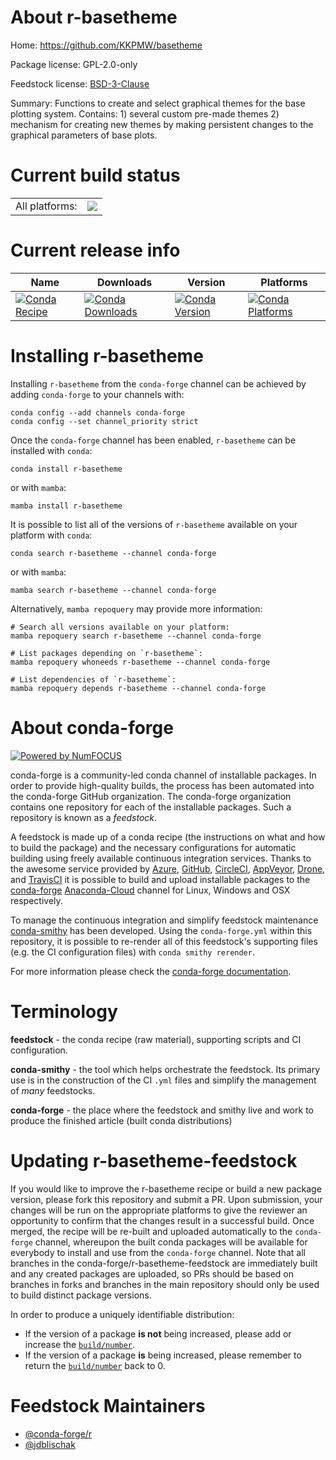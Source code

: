 About r-basetheme
=================

Home: https://github.com/KKPMW/basetheme

Package license: GPL-2.0-only

Feedstock license: [BSD-3-Clause](https://github.com/conda-forge/r-basetheme-feedstock/blob/main/LICENSE.txt)

Summary: Functions to create and select graphical themes for the base plotting system. Contains: 1) several custom pre-made themes 2) mechanism for creating new themes by making persistent changes to the graphical parameters of base plots.

Current build status
====================


<table><tr><td>All platforms:</td>
    <td>
      <a href="https://dev.azure.com/conda-forge/feedstock-builds/_build/latest?definitionId=16831&branchName=main">
        <img src="https://dev.azure.com/conda-forge/feedstock-builds/_apis/build/status/r-basetheme-feedstock?branchName=main">
      </a>
    </td>
  </tr>
</table>

Current release info
====================

| Name | Downloads | Version | Platforms |
| --- | --- | --- | --- |
| [![Conda Recipe](https://img.shields.io/badge/recipe-r--basetheme-green.svg)](https://anaconda.org/conda-forge/r-basetheme) | [![Conda Downloads](https://img.shields.io/conda/dn/conda-forge/r-basetheme.svg)](https://anaconda.org/conda-forge/r-basetheme) | [![Conda Version](https://img.shields.io/conda/vn/conda-forge/r-basetheme.svg)](https://anaconda.org/conda-forge/r-basetheme) | [![Conda Platforms](https://img.shields.io/conda/pn/conda-forge/r-basetheme.svg)](https://anaconda.org/conda-forge/r-basetheme) |

Installing r-basetheme
======================

Installing `r-basetheme` from the `conda-forge` channel can be achieved by adding `conda-forge` to your channels with:

```
conda config --add channels conda-forge
conda config --set channel_priority strict
```

Once the `conda-forge` channel has been enabled, `r-basetheme` can be installed with `conda`:

```
conda install r-basetheme
```

or with `mamba`:

```
mamba install r-basetheme
```

It is possible to list all of the versions of `r-basetheme` available on your platform with `conda`:

```
conda search r-basetheme --channel conda-forge
```

or with `mamba`:

```
mamba search r-basetheme --channel conda-forge
```

Alternatively, `mamba repoquery` may provide more information:

```
# Search all versions available on your platform:
mamba repoquery search r-basetheme --channel conda-forge

# List packages depending on `r-basetheme`:
mamba repoquery whoneeds r-basetheme --channel conda-forge

# List dependencies of `r-basetheme`:
mamba repoquery depends r-basetheme --channel conda-forge
```


About conda-forge
=================

[![Powered by
NumFOCUS](https://img.shields.io/badge/powered%20by-NumFOCUS-orange.svg?style=flat&colorA=E1523D&colorB=007D8A)](https://numfocus.org)

conda-forge is a community-led conda channel of installable packages.
In order to provide high-quality builds, the process has been automated into the
conda-forge GitHub organization. The conda-forge organization contains one repository
for each of the installable packages. Such a repository is known as a *feedstock*.

A feedstock is made up of a conda recipe (the instructions on what and how to build
the package) and the necessary configurations for automatic building using freely
available continuous integration services. Thanks to the awesome service provided by
[Azure](https://azure.microsoft.com/en-us/services/devops/), [GitHub](https://github.com/),
[CircleCI](https://circleci.com/), [AppVeyor](https://www.appveyor.com/),
[Drone](https://cloud.drone.io/welcome), and [TravisCI](https://travis-ci.com/)
it is possible to build and upload installable packages to the
[conda-forge](https://anaconda.org/conda-forge) [Anaconda-Cloud](https://anaconda.org/)
channel for Linux, Windows and OSX respectively.

To manage the continuous integration and simplify feedstock maintenance
[conda-smithy](https://github.com/conda-forge/conda-smithy) has been developed.
Using the ``conda-forge.yml`` within this repository, it is possible to re-render all of
this feedstock's supporting files (e.g. the CI configuration files) with ``conda smithy rerender``.

For more information please check the [conda-forge documentation](https://conda-forge.org/docs/).

Terminology
===========

**feedstock** - the conda recipe (raw material), supporting scripts and CI configuration.

**conda-smithy** - the tool which helps orchestrate the feedstock.
                   Its primary use is in the construction of the CI ``.yml`` files
                   and simplify the management of *many* feedstocks.

**conda-forge** - the place where the feedstock and smithy live and work to
                  produce the finished article (built conda distributions)


Updating r-basetheme-feedstock
==============================

If you would like to improve the r-basetheme recipe or build a new
package version, please fork this repository and submit a PR. Upon submission,
your changes will be run on the appropriate platforms to give the reviewer an
opportunity to confirm that the changes result in a successful build. Once
merged, the recipe will be re-built and uploaded automatically to the
`conda-forge` channel, whereupon the built conda packages will be available for
everybody to install and use from the `conda-forge` channel.
Note that all branches in the conda-forge/r-basetheme-feedstock are
immediately built and any created packages are uploaded, so PRs should be based
on branches in forks and branches in the main repository should only be used to
build distinct package versions.

In order to produce a uniquely identifiable distribution:
 * If the version of a package **is not** being increased, please add or increase
   the [``build/number``](https://docs.conda.io/projects/conda-build/en/latest/resources/define-metadata.html#build-number-and-string).
 * If the version of a package **is** being increased, please remember to return
   the [``build/number``](https://docs.conda.io/projects/conda-build/en/latest/resources/define-metadata.html#build-number-and-string)
   back to 0.

Feedstock Maintainers
=====================

* [@conda-forge/r](https://github.com/conda-forge/r/)
* [@jdblischak](https://github.com/jdblischak/)

